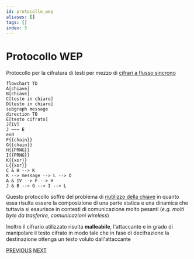 ```yaml
---
id: protocollo_wep
aliases: []
tags: []
index: 5
---
```


# Protocollo WEP

Protocollo per la cifratura di testi per mezzo di [cifrari a flusso sincrono](cifrari_simmetrici.md#CIFRARI%20A%20FLUSSO)

```mermaid
flowchart TD
A[chiave]
B[chiave]
C[testo in chiaro]
D[testo in chiaro]
subgraph message
direction TB
E[testo cifrato]
J[IV]
J ~~~ E
end
F{{chain}}
G{{chain}}
H{{PRNG}}
I{{PRNG}}
K{{xor}}
L{{xor}}
C & H --> K
K --> message --> L --> D
A & IV --> F --> H
J & B --> G --> I --> L
```

Questo protocollo soffre del problema di [riutilizzo della chiave](cifrari_simmetrici.md#RIUTILIZZO%20DELLE%20CHIAVI) in quanto essa risulta essere la composizione di una parte statica e una dinamica che tuttavia si esaurisce in contesti di comunicazione molto pesanti (*e.g. molti byte da trasferire, comunicazioni wireless*)

Inoltre il cifrario utilizzato risulta **malleabile**, l'attaccante  e in grado di manipolare il testo cifrato in modo tale che in fase di decifrazione la destinazione ottenga un testo voluto dall'attaccante

[PREVIOUS](cifrari_simmetrici.md) [NEXT](sicurezza_informazione/chiavi.md)
